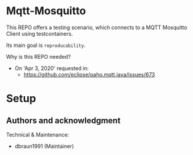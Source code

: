 # Mqtt-Mosquitto

This REPO offers a testing scenario, which connects to a MQTT Mosquitto Client using testcontainers.

Its main goal is `reproducability`.

Why is this REPO needed?

- On 'Apr 3, 2020' requested in:
  - https://github.com/eclipse/paho.mqtt.java/issues/673


# Setup











## Authors and acknowledgment

Technical & Maintenance:
- dbraun1991 (Maintainer)
